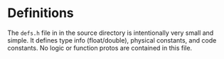 # Definitions

The `defs.h` file in in the source directory is intentionally very small and 
simple. It defines type info (float/double), physical constants, and code 
constants. No logic or function protos are contained in this file.
